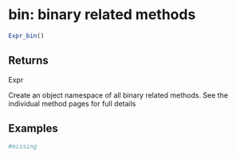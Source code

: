 # bin: binary related methods

```r
Expr_bin()
```

## Returns

Expr

Create an object namespace of all binary related methods. See the individual method pages for full details

## Examples

<pre class='r-example'><code><span class='r-in'><span><span class='co'>#missing</span></span></span>
<span class='r-in'></span>
 </code></pre>